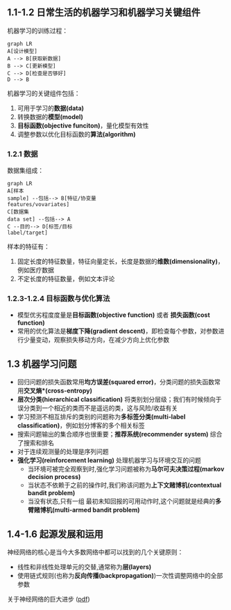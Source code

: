 ## 1.1-1.2 日常生活的机器学习和机器学习关键组件

机器学习的训练过程：
```mermaid
graph LR
A[设计模型] 
A --> B[获取新数据]
B --> C[更新模型]
C --> D[检查是否够好]
D --> B
```


机器学习的关键组件包括：
1. 可用于学习的**数据(data)**
2. 转换数据的**模型(model)**
3. **目标函数(objective funciton)**，量化模型有效性
4. 调整参数以优化目标函数的**算法(algorithm)**

### 1.2.1 数据
数据集组成：
```mermaid
graph LR
A[样本
sample] --包括--> B[特征/协变量
features/vovariates]
C[数据集
data set] --包括--> A
C --目的--> D[标签/目标
label/target]
```


样本的特征有：
1. 固定长度的特征数量，特征向量定长，长度是数据的**维数(dimensionality)**，例如医疗数据
2. 不定长度的特征数量，例如文本评论

### 1.2.3-1.2.4 目标函数与优化算法
* 模型优劣程度度量是**目标函数(objective function)** 或者 **损失函数(cost function)**
* 常用的优化算法是**梯度下降(gradient descent)**，即检查每个参数，对参数进行少量变动，观察损失移动方向，在减少方向上优化参数

## 1.3 机器学习问题

* 回归问题的损失函数常用**均方误差(squared error)**，分类问题的损失函数常用**交叉熵*(cross-entropy)**
* **层次分类(hierarchical classification)** 将类别划分层级；我们有时候倾向于误分类到一个相近的类而不是遥远的类，这与风险/收益有关
* 学习预测不相互排斥的类别的问题称为**多标签分类(multi‐label classification)**，例如划分博客的多个相关标签
* 搜索问题输出的集合顺序也很重要；**推荐系统(recommender system)** 综合了搜索和排名
* 对于连续观测量的处理是序列问题
* **强化学习(reinforcement learning)** 处理机器学习与环境交互的问题
	* 当环境可被完全观察到时,强化学习问题被称为**马尔可夫决策过程(markov decision process)**
	* 当状态不依赖于之前的操作时,我们称该问题为**上下文赌博机(contextual bandit problem)**
	* 当没有状态,只有一组  最初未知回报的可用动作时,这个问题就是经典的**多臂赌博机(multi‐armed bandit problem)**

## 1.4-1.6 起源发展和运用
神经网络的核心是当今大多数网络中都可以找到的几个关键原则：
* 线性和非线性处理单元的交替,通常称为**层(layers)** 
* 使用链式规则(也称为**反向传播(backpropagation)**)一次性调整网络中的全部参数

关于神经网络的巨大进步 ([pdf](zotero://open-pdf/library/items/USPEKL7D?page=52))